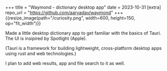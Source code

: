 +++
title = "Waymond - dictionary desktop app"
date = 2023-10-31
[extra]
repo_url = "https://github.com/aaryadav/waymond"
+++
{{resize_image(path="/curiosity.png", width=600, height=150, op="fit_width")}}

Made a little desktop dictionary app to get familiar with the basics of Tauri. The UI is insipired by Spotlight (Apple).

(Tauri is a framework for building lightweight, cross-platform desktop apps using rust and web technologies.)

I plan to add web results, app and file search to it as well.